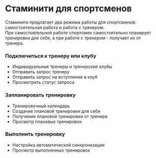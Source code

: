 # Стаминити для спортсменов

Стаминити предлагает два режима работы для спортсменов: самостоятельная работа и работа с тренером.  
При самостоятельной работе спортсмен самостоятельно планирует тренировки для себя, а при работе с тренером - получает их от тренера.

### Подключиться к тренеру или клубу

* Индивидуальные тренеры и тренерские клубы
* Отправить запрос тренеру
* Отправить запрос на вступление в клуб
* Просмотреть статус запроса

### Запланировать тренировку

* Тренировочный календарь
* Создание плановой тренировки для себя
* Получение плановой тренировки от тренера
* Просмотр плановых тренировок

### Выполнить тренировку

* Настройка автоматической синхронизации 
* Просмотр выполненных тренировок



